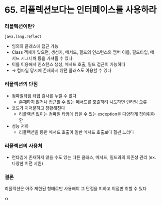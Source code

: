 # 65. 리플렉션보다는 인터페이스를 사용하라

### 리플렉션이란?

`java.lang.reflect`

- 임의의 클래스에 접근 가능
- Class 객체가 있으면, 생성자, 메서드, 필드의 인스턴스와 멤버 이름, 필드타입, 메서드 시그니처 등을 가져올 수 있다
- 이를 이용해서 인스턴스 생성, 메서드 호출, 필드 접근이 가능하다
- ⇒ 컴파일 당시에 존재하지 않던 클래스도 이용할 수 있다

### 리플렉션의 단점

- 컴파일타임 타입 검사를 누릴 수 없다
    - 존재하지 않거나 접근할 수 없는 메서드를 호출하려 시도하면 런타임 오류
- 코드가 지저분하고 장황해진다
    - 리플렉션 없이는 컴파일 타임에 잡을 수 있는 exception을 다양하게 잡아줘야 함
- 성능 저하
    - 리플렉션을 통한 메서드 호출이 일반 메서드 호출보다 훨씬 느리다

### 리플렉션의 사용처

- 런타임에 존재하지 않을 수도 있는 다른 클래스, 메서드, 필드와의 의존성 관리 (ex. 다양한 버전 지원)

### 결론

리플렉션은 아주 제한된 형태로만 사용해야 그 단점을 피하고 이점만 취할 수 있다

ㅇ